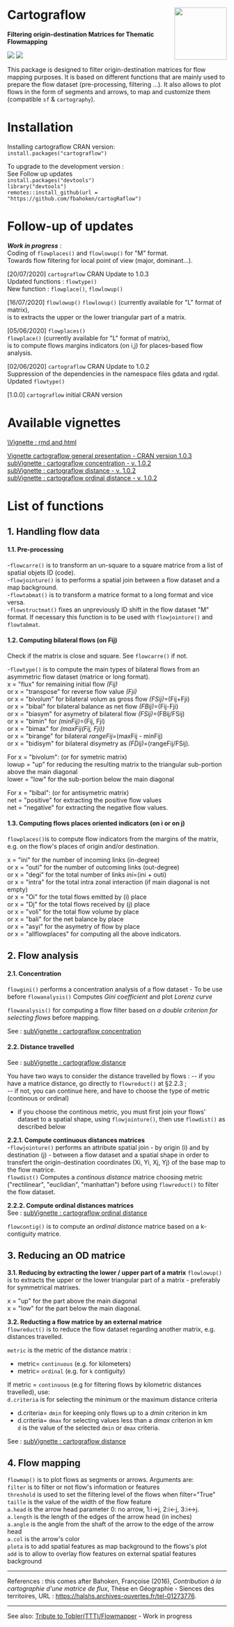 # Cartograflow <img src="doc/Logo_cartograflow.png" align="right" alt="" width="120" />
**Filtering origin-destination Matrices for Thematic Flowmapping**

[![](https://www.r-pkg.org/badges/version/cartograflow)](https://cran.r-project.org/package=cartograflow)
[![](https://cranlogs.r-pkg.org/badges/cartograflow?color=brightgreen)](https://cran.r-project.org/package=cartograflow)

This package is designed to filter origin-destination matrices for flow mapping purposes. It is based on different functions that are mainly used to prepare the flow dataset (pre-processing, filtering ...). It also allows to plot flows in the form of segments and arrows, to map and customize them (compatible `sf` & `cartography`).

# Installation

Installing cartograflow CRAN version:<br/>
`install.packages("cartograflow")`

To upgrade to the development version :<br/>
See Follow up updates <br/>
`install.packages("devtools")`<br/>
`library("devtools")`<br/>
`remotes::install_github(url = "https://github.com/fbahoken/cartogRaflow")`

# Follow-up of updates

_**Work in progress**_ : <br/>
Coding of `flowplaces()` and `flowlowup()` for "M" format.<br/>
Towards flow filtering for local point of view (major, dominant...). <br/>

[20/07/2020] `cartograflow` CRAN Update to 1.0.3 <br/>
Updated functions : `flowtype()`<br/>
New function : `flowplace()`, `flowlowup()`

[16/07/2020] `flowlowup()`
`flowlowup()` (currently available for "L" format of matrix),<br/> is to extracts the upper or the lower triangular part of a matrix.

[05/06/2020] `flowplaces()`<br/>
`flowplace()` (currently available for "L" format of matrix),<br/> is to compute flows margins indicators (on i,j) for places-based flow analysis. 

[02/06/2020] `cartograflow` CRAN Update to 1.0.2  <br/>
Suppression of the dependencies in the namespace files gdata and rgdal.
Updated `flowtype()` 

[1.0.0] `cartograflow` initial CRAN version

# Available vignettes <br/>
[\Vignette : rmd and html](https://github.com/fbahoken/cartogRaflow/blob/master/vignettes/) <br/>

[Vignette cartograflow general presentation - CRAN version 1.0.3](http://fbahoken.github.io/cartogRaflow/) <br/>
[subVignette : cartograflow concentration - v. 1.0.2](https://github.com/fbahoken/cartogRaflow/tree/master/vignettes/cartograflow_concentration.html) <br/>
[subVignette : cartograflow distance - v. 1.0.2](https://github.com/fbahoken/cartogRaflow/tree/master/vignettes/cartograflow_distance.html)<br/>
[subVignette : cartograflow ordinal distance - v. 1.0.2](https://github.com/fbahoken/cartogRaflow/tree/master/vignettes/cartograflow_ordinal_distance.hmtl) <br/>

# List of functions

## 1. Handling flow data

#### 1.1. Pre-processing

-`flowcarre()` is to transform an un-square to a square matrice from a list of spatial objets ID (code).<br/>
-`flowjointure()` is to performs a spatial join between a flow dataset and a map background.<br/>
-`flowtabmat()` is to transform a matrice format to a long format and vice versa.<br/>
-`flowstructmat()` fixes an unpreviously ID shift in the flow dataset "M" format. If necessary this function is to be used with `flowjointure()` and `flowtabmat`.

#### 1.2. Computing bilateral flows (on Fij)

Check if the matrix is close and square. See `flowcarre()` if not.<br/>

-`flowtype()` is to compute the main types of bilateral flows from an asymmetric flow dataset (matrice or long format).<br/>
x = "flux" for remaining initial flow _(Fij)_ <br/>
or x = "transpose" for reverse flow value _(Fji)_ <br/>
or x = "bivolum" for bilateral volum as gross flow _(FSij)_=(Fij+Fji) <br/>
or x = "bibal" for bilateral balance as net flow _(FBij)_=(Fij-Fji) <br/>
or x = "biasym" for asymetry of bilateral flow _(FSij)_=(FBij/FSij) <br/>
or x = "bimin" for _(minFij)_=(Fij, Fji) <br/> 
or x = "bimax" for _(maxFij(Fij, Fji))_ <br/>
or x = "birange" for bilateral _rangeFij_=(maxFij - minFij) <br/>
or x = "bidisym" for bilateral disymetry as _(FDij)_=(rangeFij/FSij).

For x = "bivolum": (or for symetric matrix) <br/>
lowup = "up" for reducing the resulting matrix to the triangular sub-portion above the main diagonal <br/>
lower = "low" for the sub-portion below the main diagonal <br/>

For x = "bibal": (or for antisymetric matrix) <br/>
net = "positive" for extracting the positive flow values <br/>
net = "negative" for extracting the negative flow values.

#### 1.3. Computing flows places oriented indicators (on i or on j) 
`flowplaces()`is to compute flow indicators from the margins of the matrix, e.g. on the flow's places of origin and/or destination.

x = "ini" for the number of incoming links (in-degree)<br/>
or x = "outi" for the number of outcoming links (out-degree)<br/>
or x = "degi" for the total number of links _ini_=(ini + outi)<br/>
or x = "intra" for the total intra zonal interaction (if main diagonal is not empty)<br/>
or x = "Oi" for the total flows emitted by (i) place <br/>
or x = "Dj" for the total flows received by (j) place <br/>
or x = "voli" for the total flow volume by place <br/>
or x = "bali" for the net balance by place <br/>
or x = "asyi" for the asymetry of flow by place <br/>
or x = "allflowplaces" for computing all the above indicators.

## 2. Flow analysis

#### 2.1. Concentration

`flowgini()` performs a concentration analysis of a flow dataset - To be use before `flowanalysis()`
Computes _Gini coefficient_ and plot _Lorenz curve_

`flowanalysis()` for computing a flow filter based on _a double criterion for selecting flows_ before mapping.

See : [subVignette : cartograflow concentration](https://github.com/fbahoken/cartogRaflow/blob/master/vignettes/cartograflow_concentration.html) <br/>

#### 2.2. Distance travelled<br/>
See : [subVignette : cartograflow distance](https://github.com/fbahoken/cartogRaflow/blob/master/vignettes/cartograflow_distance.html)<br/>

You have two ways to consider the distance travelled by flows :
-- if you have a matrice distance, go directly to `flowreduct()` at §2.2.3 ;<br/>
-- if not, you can continue here, and have to choose the type of metric (continous or ordinal)

- if you choose the continous metric, you must first join your flows' dataset to a spatial shape, using `flowjointure()`, then use `flowdist()` as described below

**2.2.1. Compute continuous distances matrices**<br/>
-`flowjointure()` performs an attribute spatial join - by origin (i) and by destination (j) - between a flow dataset and a spatial shape in order to transfert the origin-destination coordinates (Xi, Yi, Xj, Yj) of the base map to the flow matrice.<br/>
`flowdist()` Computes a _continous distance_ matrice choosing metric ("rectilinear", "euclidian", "manhattan") before using  `flowreduct()` to filter the flow dataset.

**2.2.2. Compute ordinal distances matrices** <br/>
See : [subVignette : cartograflow ordinal distance](https://github.com/fbahoken/cartogRaflow/tree/master/vignettes/cartograflow_ordinal_distance.hmtl) <br/>

`flowcontig()` is to compute an _ordinal distance_  matrice based on a k-contiguity matrice.

## 3. Reducing an OD matrice <br/>

**3.1. Reducing by extracting the lower / upper part of a matrix**
`flowlowup()` is to extracts the upper or the lower triangular part of a matrix - preferably for symmetrical matrixes.

x = "up"  for the part above the main diagonal <br/>
x = "low" for the part below the main diagonal.

**3.2. Reducting a flow matrice by an external matrice** <br/>
`flowreduct()` is to reduce the flow dataset regarding another matrix, e.g. distances travelled. <br/> 

`metric` is the metric of the distance matrix :<br/>
- metric= `continuous` (e.g. for kilometers) <br/>
- metric= `ordinal` (e.g. for `k` contiguity) <br/>

If metric = `continuous` (e.g for filtering flows by kilometric distances travelled), use:<br/>
`d.criteria` is for selecting the minimum or the maximum distance criteria <br/>
- d.criteria= `dmin` for keeping only flows up to a _dmin_ criterion in km <br/>
- d.criteria= `dmax` for selecting values less than a _dmax_ criterion in km <br/>
`d` is the value of the selected `dmin` or `dmax` criteria.<br/>

See : [subVignette : cartograflow distance](https://github.com/fbahoken/cartogRaflow/blob/master/vignettes/cartograflow_distance.html)<br/>

## 4. Flow mapping <br/>
`flowmap()` is to plot flows as segments or arrows. Arguments are:<br/>
 `filter` is to filter or not flow's information or features <br/>
 `threshold` is used to set the filtering level of the flows when filter="True" <br/>
 `taille` is the value of the width of the flow feature <br/>
 `a.head` is the arrow head parameter 0: no arrow, 1:i->j, 2:i<-j, 3:i<->j. <br/>
 `a.length` is the length of the edges of the arrow head (in inches) <br/>
 `a.angle` is the angle from the shaft of the arrow to the edge of the arrow head <br/>
 `a.col` is the arrow's color <br/>
 `plota` is to add spatial features as map background to the flows's plot <br/>
 `add` is to allow to overlay flow features on external spatial features background <br/>

---
References : this comes after Bahoken, Françoise (2016), _Contribution à la cartographie d'une matrice de flux_, Thèse en Géographie - Siences des territoires, URL : https://halshs.archives-ouvertes.fr/tel-01273776. <br/>

---
See also: [Tribute to Tobler(TTT)/Flowmapper](https://github.com/tributetotobler/ttt) - Work in progress <br/>
             
